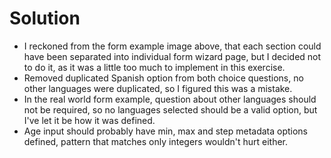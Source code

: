 # Solution

- I reckoned from the form example image above, that each section could have been separated into individual form wizard page, but I decided not to do it, as it was a little too much to implement in this exercise.
- Removed duplicated Spanish option from both choice questions, no other languages were duplicated, so I figured this was a mistake.
- In the real world form example, question about other languages should not be required, so no languages selected should be a valid option, but I've let it be how it was defined.
- Age input should probably have min, max and step metadata options defined, pattern that matches only integers wouldn't hurt either.
